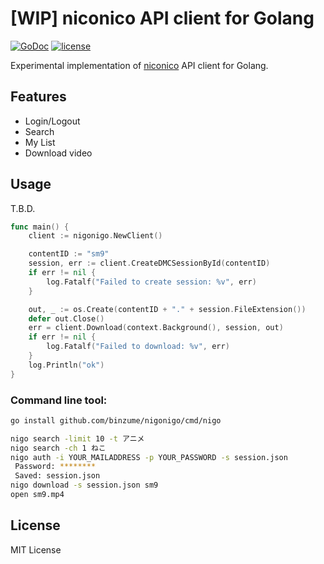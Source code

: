 # [WIP] niconico API client for Golang

[![GoDoc](https://godoc.org/github.com/binzume/nigonigo?status.svg)](https://godoc.org/github.com/binzume/nigonigo) [![license](https://img.shields.io/badge/license-MIT-4183c4.svg)](https://github.com/binzume/nigonigo/blob/master/LICENSE)

Experimental implementation of [niconico](https://www.nicovideo.jp/) API client for Golang.

## Features

- Login/Logout
- Search
- My List
- Download video

## Usage

T.B.D.

```go
func main() {
	client := nigonigo.NewClient()

	contentID := "sm9"
	session, err := client.CreateDMCSessionById(contentID)
	if err != nil {
		log.Fatalf("Failed to create session: %v", err)
	}

	out, _ := os.Create(contentID + "." + session.FileExtension())
	defer out.Close()
	err = client.Download(context.Background(), session, out)
	if err != nil {
		log.Fatalf("Failed to download: %v", err)
	}
	log.Println("ok")
}
```

### Command line tool:

```bash
go install github.com/binzume/nigonigo/cmd/nigo

nigo search -limit 10 -t アニメ
nigo search -ch 1 ねこ
nigo auth -i YOUR_MAILADDRESS -p YOUR_PASSWORD -s session.json
 Password: ********
 Saved: session.json
nigo download -s session.json sm9
open sm9.mp4
```

## License

MIT License
